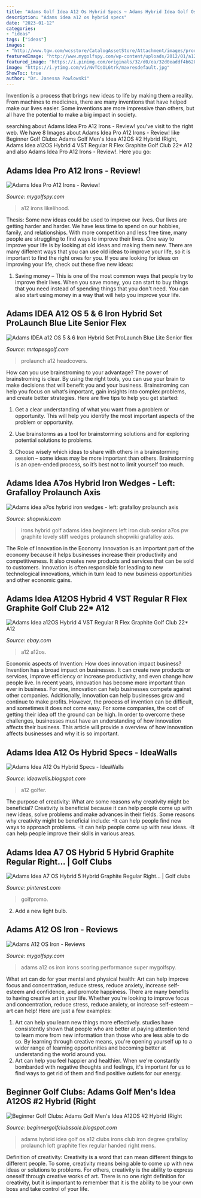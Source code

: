```yaml
---
title: "Adams Golf Idea A12 Os Hybrid Specs ~ Adams Hybrid Idea Golf Os A12 Clubs Irons Club Iron Degree Grafalloy Prolaunch Loft Graphite Flex Regular Handed Right Mens"
description: "Adams idea a12 os hybrid specs"
date: "2023-01-12"
categories:
- "ideas"
tags: ["ideas"]
images:
- "http://www.tgw.com/wcsstore/CatalogAssetStore/Attachment/images/products/golf/P50980/m-image.jpg"
featuredImage: "http://www.mygolfspy.com/wp-content/uploads/2012/01/a120sspec.png"
featured_image: "https://i.pinimg.com/originals/32/d0/ea/32d0eaddf4b628c93c740a227665e777.jpg"
image: "https://i.ytimg.com/vi/NvTCsOL6trk/maxresdefault.jpg"
ShowToc: true
author: "Dr. Janessa Powlowski"
---
```



Invention is a process that brings new ideas to life by making them a reality. From machines to medicines, there are many inventions that have helped make our lives easier. Some inventions are more impressive than others, but all have the potential to make a big impact in society.

	

		
searching about Adams Idea Pro A12 Irons - Review! you've visit to the right web. We have 8 Images about Adams Idea Pro A12 Irons - Review! like Beginner Golf Clubs: Adams Golf Men&#039;s Idea A12OS #2 Hybrid (Right, Adams Idea a12OS Hybrid 4 VST Regular R Flex Graphite Golf Club 22* A12 and also Adams Idea Pro A12 Irons - Review!. Here you go:
		
    
## Adams Idea Pro A12 Irons - Review!

<img loading=lazy src="https://www.mygolfspy.com/wp-content/uploads/2011/09/adams-a12-iron-review-2.jpg" onerror="this.onerror=null;this.src='https://tse4.mm.bing.net/th?id=OIP.gXDlCqWtN8Vgb-tDAXYHNwHaE6&amp;pid=15.1';" alt="Adams Idea Pro A12 Irons - Review!">

_Source: mygolfspy.com_

>a12 irons likelihood. 

	

Thesis: Some new ideas could be used to improve our lives.
Our lives are getting harder and harder. We have less time to spend on our hobbies, family, and relationships. With more competition and less free time, many people are struggling to find ways to improve their lives. One way to improve your life is by looking at old ideas and making them new. There are many different ways that you can use old ideas to improve your life, so it is important to find the right ones for you. If you are looking for ideas on improving your life, check out these five new ideas: 
1) Saving money – This is one of the most common ways that people try to improve their lives. When you save money, you can start to buy things that you need instead of spending things that you don't need. You can also start using money in a way that will help you improve your life.

    
## Adams IDEA A12 OS 5 &amp; 6 Iron Hybrid Set ProLaunch Blue Lite Senior Flex

<img loading=lazy src="https://cdn2.bigcommerce.com/n-pktq5q/ghg13z/products/3478/images/678715/9585-adams-idea-a12-os-5-6-iron-hybrid-set-prolaunch-blue-lite-senior-flex-headcovers-9585__89698.1506913900.1280.1280.jpg?c=2" onerror="this.onerror=null;this.src='https://tse4.mm.bing.net/th?id=OIP.Qayw5cdN9JDqfEBO0lj8gQHaFj&amp;pid=15.1';" alt="Adams IDEA a12 OS 5 &amp; 6 Iron Hybrid Set ProLaunch Blue Lite Senior flex">

_Source: mrtopesgolf.com_

>prolaunch a12 headcovers. 

	

How can you use brainstroming to your advantage?
The power of brainstroming is clear. By using the right tools, you can use your brain to make decisions that will benefit you and your business. Brainstroming can help you focus on what’s important, gain insights into complex problems, and create better strategies. Here are five tips to help you get started: 
1. Get a clear understanding of what you want from a problem or opportunity. This will help you identify the most important aspects of the problem or opportunity. 

2. Use brainstorms as a tool for brainstorming solutions and for exploring potential solutions to problems. 

3. Choose wisely which ideas to share with others in a brainstorming session – some ideas may be more important than others. Brainstorming is an open-ended process, so it’s best not to limit yourself too much.

    
## Adams Idea A7os Hybrid Iron Wedges - Left: Grafalloy Prolaunch Axis

<img loading=lazy src="http://www.tgw.com/wcsstore/CatalogAssetStore/Attachment/images/products/golf/P50980/m-image.jpg" onerror="this.onerror=null;this.src='https://tse2.mm.bing.net/th?id=OIP.HQdLO9Op_0RVQ7PYBNIdPwHaHa&amp;pid=15.1';" alt="Adams idea a7os hybrid iron wedges - left: grafalloy prolaunch axis">

_Source: shopwiki.com_

>irons hybrid golf adams idea beginners left iron club senior a7os pw graphite lovely stiff wedges prolaunch shopwiki grafalloy axis. 

	

The Role of Innovation in the Economy
Innovation is an important part of the economy because it helps businesses increase their productivity and competitiveness. It also creates new products and services that can be sold to customers. Innovation is often responsible for leading to new technological innovations, which in turn lead to new business opportunities and other economic gains.

    
## Adams Idea A12OS Hybrid 4 VST Regular R Flex Graphite Golf Club 22* A12

<img loading=lazy src="https://i.ebayimg.com/images/g/yCcAAOSw3k9cbitA/s-l640.jpg" onerror="this.onerror=null;this.src='https://tse3.mm.bing.net/th?id=OIP.nYBm0lqyTCwFIFrsE3_WEgAAAA&amp;pid=15.1';" alt="Adams Idea a12OS Hybrid 4 VST Regular R Flex Graphite Golf Club 22* A12">

_Source: ebay.com_

>a12 a12os. 

	

Economic aspects of Invention: How does innovation impact business?
Invention has a broad impact on businesses. It can create new products or services, improve efficiency or increase productivity, and even change how people live. In recent years, innovation has become more important than ever in business. For one, innovation can help businesses compete against other companies. Additionally, innovation can help businesses grow and continue to make profits. However, the process of invention can be difficult, and sometimes it does not come easy. For some companies, the cost of getting their idea off the ground can be high. In order to overcome these challenges, businesses must have an understanding of how innovation affects their business. This article will provide a overview of how innovation affects businesses and why it is so important.

    
## Adams Idea A12 Os Hybrid Specs - IdeaWalls

<img loading=lazy src="https://i.ytimg.com/vi/NvTCsOL6trk/maxresdefault.jpg" onerror="this.onerror=null;this.src='https://tse3.mm.bing.net/th?id=OIP.-5Te35XVouo2oXUc7_PcJwHaEK&amp;pid=15.1';" alt="Adams Idea A12 Os Hybrid Specs - IdeaWalls">

_Source: ideawalls.blogspot.com_

>a12 golfer. 

	

The purpose of creativity: What are some reasons why creativity might be beneficial?
Creativity is beneficial because it can help people come up with new ideas, solve problems and make advances in their fields. Some reasons why creativity might be beneficial include: 
-It can help people find new ways to approach problems. 
-It can help people come up with new ideas. 
-It can help people improve their skills in various areas.

    
## Adams Idea A7 OS Hybrid 5 Hybrid Graphite Regular Right... | Golf Clubs

<img loading=lazy src="https://i.pinimg.com/originals/32/d0/ea/32d0eaddf4b628c93c740a227665e777.jpg" onerror="this.onerror=null;this.src='https://tse4.mm.bing.net/th?id=OIP.53lTGPbGIDC_T5ZX4qBlMQAAAA&amp;pid=15.1';" alt="Adams Idea A7 OS Hybrid 5 Hybrid Graphite Regular Right... | Golf clubs">

_Source: pinterest.com_

>golfpromo. 

	

2. Add a new light bulb. 

    
## Adams A12 OS Iron - Reviews

<img loading=lazy src="http://www.mygolfspy.com/wp-content/uploads/2012/01/a120sspec.png" onerror="this.onerror=null;this.src='https://tse1.mm.bing.net/th?id=OIP.76CmZr32xxD9Jy0olLmNyQHaFo&amp;pid=15.1';" alt="Adams A12 OS Iron - Reviews">

_Source: mygolfspy.com_

>adams a12 os iron irons scoring performance super mygolfspy. 

	

What art can do for your mental and physical health: Art can help improve focus and concentration, reduce stress, reduce anxiety, increase self-esteem and confidence, and promote happiness.
There are many benefits to having creative art in your life. Whether you're looking to improve focus and concentration, reduce stress, reduce anxiety, or increase self-esteem – art can help! Here are just a few examples: 
1. Art can help you learn new things more effectively. studies have consistently shown that people who are better at paying attention tend to learn more from new information than those who are less able to do so. By learning through creative means, you're opening yourself up to a wider range of learning opportunities and becoming better at understanding the world around you. 
2. Art can help you feel happier and healthier. When we're constantly bombarded with negative thoughts and feelings, it's important for us to find ways to get rid of them and find positive outlets for our energy.

    
## Beginner Golf Clubs: Adams Golf Men&#039;s Idea A12OS #2 Hybrid (Right

<img loading=lazy src="http://ecx.images-amazon.com/images/I/41DG4M5VT5L.jpg" onerror="this.onerror=null;this.src='https://tse1.mm.bing.net/th?id=OIP.i1cIL6MpRlisUVOIo_lxDQHaId&amp;pid=15.1';" alt="Beginner Golf Clubs: Adams Golf Men&#039;s Idea A12OS #2 Hybrid (Right">

_Source: beginnergolfclubssale.blogspot.com_

>adams hybrid idea golf os a12 clubs irons club iron degree grafalloy prolaunch loft graphite flex regular handed right mens. 

	

Definition of creativity:
Creativity is a word that can mean different things to different people. To some, creativity means being able to come up with new ideas or solutions to problems. For others, creativity is the ability to express oneself through creative works of art. There is no one right definition for creativity, but it is important to remember that it is the ability to be your own boss and take control of your life.

